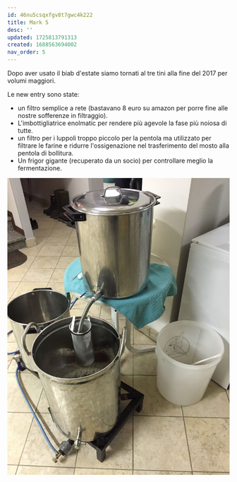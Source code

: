 ```yaml
---
id: 46nu5csqxfgv8t7gwc4k222
title: Mark 5
desc: ''
updated: 1725813791313
created: 1688563694002
nav_order: 5
---
```

Dopo aver usato il biab d'estate siamo tornati al tre tini alla fine del 2017 per volumi maggiori.

Le new entry sono state:

- un filtro semplice a rete (bastavano 8 euro su amazon per porre fine alle nostre sofferenze in filtraggio).
- L'imbottigliatrice enolmatic per rendere più agevole la fase più noiosa di tutte.
- un filtro per i luppoli troppo piccolo per la pentola ma utilizzato per filtrare le farine e ridurre l'ossigenazione nel trasferimento del mosto alla pentola di bollitura.
- Un frigor gigante (recuperato da un socio) per controllare meglio la fermentazione.

![mark5](./assets/images/mark5.jpg)
